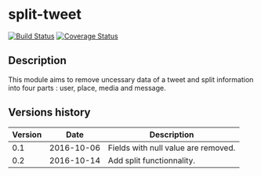 split-tweet
===========

[![Build Status](https://travis-ci.org/chasset/split-tweet.svg?branch=master)](https://travis-ci.org/chasset/split-tweet)
[![Coverage Status](https://coveralls.io/repos/github/chasset/split-tweet/badge.svg)](https://coveralls.io/github/chasset/split-tweet)

Description
-----------

This module aims to remove uncessary data of a tweet and split information into four parts : user, place, media and message.

Versions history
----------------

| Version | Date       | Description |
|---------|------------|-------------|
| 0.1     | 2016-10-06 | Fields with null value are removed. |
| 0.2     | 2016-10-14 | Add split functionnality.           |